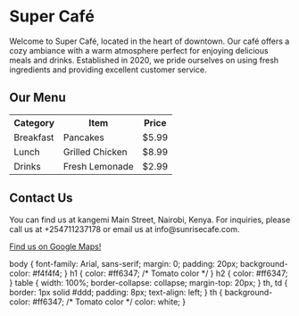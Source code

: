 <!DOCTYPE html>
<html lang="en">
<head>
  <title>sunrise cafe</title>
  <link rel="stylesheet" href="HTML.css">
</head>
<body>
  <h1>
    Super Café
  </h1>
  <p>Welcome to Super Café, located in the heart of downtown.
     Our café offers a cozy ambiance with a warm atmosphere perfect
    for enjoying delicious meals and drinks. Established in 2020, 
    we pride ourselves on using fresh ingredients and providing excellent customer service.
  </p>
    
  <h2>Our Menu</h2>
    <table class="table" >
      <tr>
        <th>Category</th>
        <th>Item</th>
        <th>Price</th>
        </tr>
        <tr>
        <td>Breakfast</td>
        <td>Pancakes</td>
        <td>$5.99</td>
        </tr>
        <tr>
        <td>Lunch</td>
        <td>Grilled Chicken</td>
        <td>$8.99</td>
        </tr>
        <tr>
        <td>Drinks</td>
        <td>Fresh Lemonade</td>
        <td>$2.99</td>
        </tr>
    </table>
    <h2>
      Contact Us
    </h2>
    <p>You can find us at kangemi Main Street, Nairobi, Kenya. For inquiries,
     please call us at +254711237178 or email us at info@sunrisecafe.com.</p>
    <p><a href="https://www.google.com/maps/place/123+Main+Street,+Hometown,+USA"
     target="_blank">Find us on Google Maps!</a></p>
    
 
</body>
</html>
body {
  font-family: Arial, sans-serif;
  margin: 0;
  padding: 20px;
  background-color: #f4f4f4;
  }
  h1 {
  color: #ff6347; /* Tomato color */
  }
  h2 {
  color: #ff6347;
  }
  table {
  width: 100%;
  border-collapse: collapse;
  margin-top: 20px;
  }
  th, td {
  border: 1px solid #ddd;
  padding: 8px;
  text-align: left;
  }
  th {
  background-color: #ff6347; /* Tomato color */
  color: white;
  }
